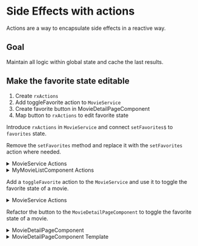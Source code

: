 # Side Effects with actions

Actions are a way to encapsulate side effects in a reactive way. 

## Goal

Maintain all logic within global state and cache the last results.

## Make the favorite state editable

1. Create `rxActions`
2. Add toggleFavorite action to `MovieService`
3. Create favorite button in MovieDetailPageComponent
4. Map button to `rxActions` to edit favorite state

Introduce `rxActions` in `MovieService` and connect `setFavorites$` to `favorites` state.

Remove the `setFavorites` method and replace it with the `setFavorites` action where needed.

<details>
  <summary>MovieService Actions</summary>

```ts
// movie.service.ts
actions = rxActions<{ setFavorites: (MovieModel & { comment: string })[] }>();

private state = rxState<{ favorites: (MovieModel & { comment: string })[] }>(({set, connect}) => {
  // removed for brevity

  connect('favorites', this.actions.setFavorites$);
});
```

</details>

<details>
  <summary>MyMovieListComponent Actions</summary>

```ts
// BEFORE
ngOnInit(): void {
  this.favorites.valueChanges
    .pipe(filter(() => this.favorites.valid))
    .subscribe(() => {
      this.movieService.setFavorites(this.favorites.value); // <-- removed
    });
}

// AFTER 
ngOnInit(): void {
  this.favorites.valueChanges
    .pipe(filter(() => this.favorites.valid))
    .subscribe(() => {
      this.movieService.actions.setFavorites(this.favorites.value); // <-- added
    });
}
```

</details>

Add a `toggleFavorite` action to the `MovieService` and use it to toggle the favorite state of a movie.

<details>
  <summary>MovieService Actions</summary>

```ts
// movie.service.ts
actions = rxActions<{ setFavorites: (MovieModel & { comment: string })[]; toggleFavorite: MovieModel }>();

private state = rxState<{ favorites: (MovieModel & { comment: string })[] }>(({set, connect}) => {
  // removed for brevity

  connect('favorites', this.actions.setFavorites$);

  connect('favorites', this.actions.toggleFavorite$, (state, movie) => {
    const isFavorite = state.favorites.find((m) => m.id === movie.id);
    if (isFavorite) {
      return state.favorites.filter((m) => m.id !== movie.id);
    } else {
      return [...state.favorites, movie];
    }
  })
});
```
</details>

Refactor the button to the `MovieDetailPageComponent` to toggle the favorite state of a movie.

<details>
  <summary>MovieDetailPageComponent</summary>

```ts
<!--movie-detail-page.component.ts-->
toggleFavorite = (movie: any) => this.movieService.actions.toggleFavorite(movie);
```

</details>

<details>
  <summary>MovieDetailPageComponent Template</summary>

```html
<!--movie-detail-page.component.html-->
<span class="favourite-btn" (click)="toggleFavorite(movie)">
  {{ movie.isFavorite ? '🌟' : '☆' }}
</span>
```

</details>
